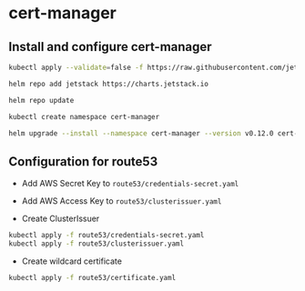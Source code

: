 # cert-manager

## Install and configure cert-manager

```sh
kubectl apply --validate=false -f https://raw.githubusercontent.com/jetstack/cert-manager/release-0.12/deploy/manifests/00-crds.yaml
```

```sh
helm repo add jetstack https://charts.jetstack.io
```

```sh
helm repo update
```

```sh
kubectl create namespace cert-manager
```

```sh
helm upgrade --install --namespace cert-manager --version v0.12.0 cert-manager jetstack/cert-manager
```

## Configuration for route53

* Add AWS Secret Key to `route53/credentials-secret.yaml`

* Add AWS Access Key to `route53/clusterissuer.yaml`

* Create ClusterIssuer

```sh
kubectl apply -f route53/credentials-secret.yaml
kubectl apply -f route53/clusterissuer.yaml
```

* Create wildcard certificate

```sh
kubectl apply -f route53/certificate.yaml
```
